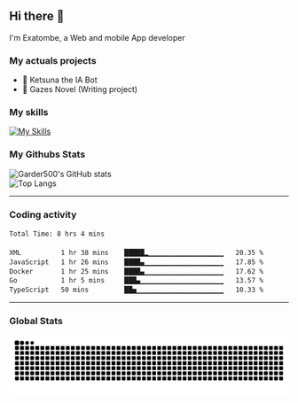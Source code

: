 ## Hi there 👋

I'm Exatombe, a Web and mobile App developer

### My actuals projects 
- 🔭 Ketsuna the IA Bot
- 🌱 Gazes Novel (Writing project)

### My skills

[![My Skills](https://skillicons.dev/icons?i=js,ts,html,bots,css,dotnet,rust,go,firebase,php,nodejs,nextjs,mysql,postgres,prisma,mongodb,vue,react,nuxtjs&perline=5)](https://skillicons.dev)

### My Githubs Stats

<!--- ![Garder 500 stats](https://github-readme-stats.vercel.app/api?username=garder500&show_icons=true&theme=Gradient) -->
![Garder500's GitHub stats](https://github-readme-stats.vercel.app/api?username=exatombe&show_icons=true&theme=material-palenight&include_all_commits=true&custom_title=My%20Github%20Stats)
<br/>
![Top Langs](https://github-readme-stats.vercel.app/api/top-langs/?username=exatombe&theme=material-palenight&layout=compact)

---
### Coding activity

<!--START_SECTION:waka-->

```txt
Total Time: 8 hrs 4 mins

XML          1 hr 38 mins    █████▂▁▁▁▁▁▁▁▁▁▁▁▁▁▁▁▁▁▁▁   20.35 %
JavaScript   1 hr 26 mins    ████▄▁▁▁▁▁▁▁▁▁▁▁▁▁▁▁▁▁▁▁▁   17.85 %
Docker       1 hr 25 mins    ████▄▁▁▁▁▁▁▁▁▁▁▁▁▁▁▁▁▁▁▁▁   17.62 %
Go           1 hr 5 mins     ███▄▁▁▁▁▁▁▁▁▁▁▁▁▁▁▁▁▁▁▁▁▁   13.57 %
TypeScript   50 mins         ██▅▁▁▁▁▁▁▁▁▁▁▁▁▁▁▁▁▁▁▁▁▁▁   10.33 %
```

<!--END_SECTION:waka-->

---

### Global Stats 

![Snake.svg](https://github.com/exatombe/exatombe/blob/output/github-contribution-grid-snake.svg)
